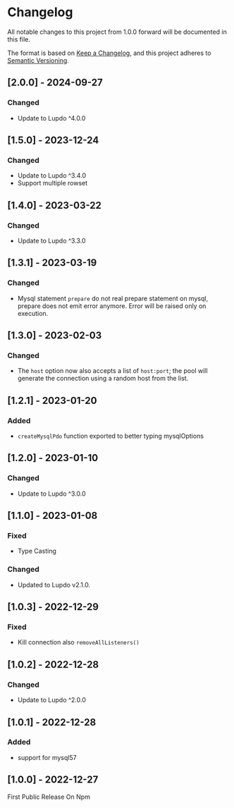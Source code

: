 # Changelog

All notable changes to this project from 1.0.0 forward will be documented in this file.

The format is based on [Keep a Changelog](https://keepachangelog.com/en/1.0.0/),
and this project adheres to [Semantic Versioning](https://semver.org/spec/v2.0.0.html).

## [2.0.0] - 2024-09-27

### Changed

- Update to Lupdo ^4.0.0

## [1.5.0] - 2023-12-24

### Changed

- Update to Lupdo ^3.4.0
- Support multiple rowset

## [1.4.0] - 2023-03-22

### Changed

- Update to Lupdo ^3.3.0

## [1.3.1] - 2023-03-19

### Changed

- Mysql statement `prepare` do not real prepare statement on mysql, prepare does not emit error anymore. Error will be raised only on execution.

## [1.3.0] - 2023-02-03

### Changed

- The `host` option now also accepts a list of `host:port`; the pool will generate the connection using a random host from the list.

## [1.2.1] - 2023-01-20

### Added

- `createMysqlPdo` function exported to better typing mysqlOptions

## [1.2.0] - 2023-01-10

### Changed

- Update to Lupdo ^3.0.0

## [1.1.0] - 2023-01-08

### Fixed

- Type Casting

### Changed

- Updated to Lupdo v2.1.0.

## [1.0.3] - 2022-12-29

### Fixed

- Kill connection also `removeAllListeners()`

## [1.0.2] - 2022-12-28

### Changed

- Update to Lupdo ^2.0.0

## [1.0.1] - 2022-12-28

### Added

- support for mysql57

## [1.0.0] - 2022-12-27

First Public Release On Npm
